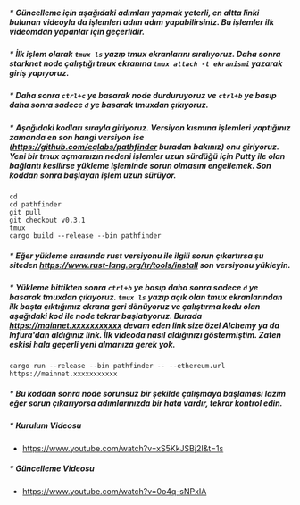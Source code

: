 ##### * Güncelleme için aşağıdaki adımları yapmak yeterli, en altta linki bulunan videoyla da işlemleri adım adım yapabilirsiniz. Bu işlemler ilk videomdan yapanlar için geçerlidir.
##### * İlk işlem olarak ``tmux ls`` yazıp tmux ekranlarını sıralıyoruz. Daha sonra starknet node çalıştığı tmux ekranına ```tmux attach -t ekranismi``` yazarak giriş yapıyoruz.
##### * Daha sonra ``ctrl+c`` ye basarak node durduruyoruz ve ``ctrl+b`` ye basıp daha sonra sadece ``d`` ye basarak tmuxdan çıkıyoruz. 
##### * Aşağıdaki kodları sırayla giriyoruz. Versiyon kısmına işlemleri yaptığınız zamanda en son hangi versiyon ise (https://github.com/eqlabs/pathfinder buradan bakınız) onu giriyoruz. Yeni bir tmux açmamızın nedeni işlemler uzun sürdüğü için Putty ile olan bağlantı kesilirse yükleme işleminde sorun olmasını engellemek. Son koddan sonra başlayan işlem uzun sürüyor.
```
cd
cd pathfinder
git pull
git checkout v0.3.1
tmux
cargo build --release --bin pathfinder
```
##### * Eğer yükleme sırasında rust versiyonu ile ilgili sorun çıkartırsa şu siteden https://www.rust-lang.org/tr/tools/install son versiyonu yükleyin.
##### * Yükleme bittikten sonra ``ctrl+b`` ye basıp daha sonra sadece ``d`` ye basarak tmuxdan çıkıyoruz. ``tmux ls`` yazıp açık olan tmux ekranlarından ilk başta çıktığımız ekrana geri dönüyoruz ve çalıştırma kodu olan aşağıdaki kod ile node tekrar başlatıyoruz. Burada https://mainnet.xxxxxxxxxxx devam eden link size özel Alchemy ya da Infura'dan aldığınız link. İlk videoda nasıl aldığınızı göstermiştim. Zaten eskisi hala geçerli yeni almanıza gerek yok.
```cargo run --release --bin pathfinder -- --ethereum.url https://mainnet.xxxxxxxxxxx```

##### * Bu koddan sonra node sorunsuz bir şekilde çalışmaya başlaması lazım eğer sorun çıkarıyorsa adımlarınızda bir hata vardır, tekrar kontrol edin.

##### * Kurulum Videosu
  * https://www.youtube.com/watch?v=xS5KkJSBj2I&t=1s
##### * Güncelleme Videosu
  * https://www.youtube.com/watch?v=0o4q-sNPxIA
